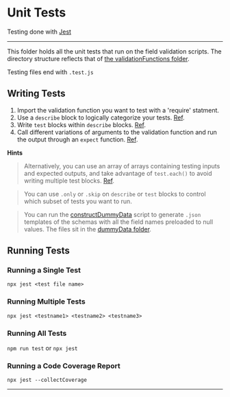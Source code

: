 # Unit Tests


Testing done with [Jest](https://jestjs.io/docs/en/getting-started.html)
___

This folder holds all the unit tests that run on the field validation scripts. The directory structure reflects that of [the validationFunctions folder](/references/validationFunctions/).

Testing files end with `.test.js`



## Writing Tests

1. Import the validation function you want to test with a 'require' statment.
2. Use a `describe` block to logically categorize your tests. [Ref](https://jestjs.io/docs/en/api#describename-fn).
3. Write `test` blocks within `describe` blocks. [Ref](https://jestjs.io/docs/en/api#testname-fn-timeout).
4. Call different variations of arguments to the validation function and run the output through an `expect` function. [Ref](https://jestjs.io/docs/en/expect#expectvalue).

  **Hints**
>Alternatively, you can use an array of arrays containing testing inputs and expected outputs, and take advantage of `test.each()` to avoid  writing multiple test blocks. [Ref](https://jestjs.io/docs/en/api#testeachtablename-fn-timeout).

> You can use `.only` or `.skip` on `describe` or `test` blocks to control which subset of tests you want to run.

> You can run the [constructDummyData](constructDummyData.js) script to generate `.json` templates of the schemas with all the field names preloaded to null values. The files sit in the [dummyData folder](/dummyData/).


## Running Tests

### Running a Single Test

`npx jest <test file name>`

### Running Multiple Tests

`npx jest <testname1> <testname2> <testname3>`

### Running All Tests

`npm run test` or `npx jest`

### Running a Code Coverage Report

`npx jest --collectCoverage`

___